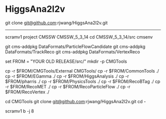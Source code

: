 HiggsAna2l2v
============

git clone git@github.com:rjwang/HiggsAna2l2v.git 



------------------------
scramv1 project CMSSW CMSSW_5_3_14
cd CMSSW_5_3_14/src
cmsenv

git cms-addpkg DataFormats/ParticleFlowCandidate
git cms-addpkg DataFormats/TrackReco
git cms-addpkg DataFormats/VertexReco

set FROM = "YOUR OLD RELEASE/src/"
mkdir -p CMGTools

cp -r $FROM/CMGTools/External CMGTools/
cp -r $FROM/CommonTools ./
cp -r $FROM/EGamma ./
cp -r $FROM/HiggsAnalysis ./
cp -r $FROM/pharris ./
cp -r $FROM/PhysicsTools ./
cp -r $FROM/RecoBTag ./
cp -r $FROM/RecoMET ./
cp -r $FROM/RecoParticleFlow ./
cp -r $FROM/RecoVertex ./

cd CMGTools
git clone git@github.com:rjwang/HiggsAna2l2v.git
cd -

scramv1 b -j 8 



